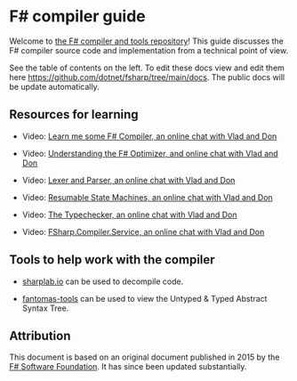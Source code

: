 # F# compiler guide

Welcome to [the F# compiler and tools repository](https://github.com/dotnet/fsharp)! This guide discusses the F# compiler source code and implementation from a technical point of view.

See the table of contents on the left. To edit these docs view and edit them here https://github.com/dotnet/fsharp/tree/main/docs. The public docs will be update automatically.

## Resources for learning

* Video: [Learn me some F# Compiler, an online chat with Vlad and Don](https://www.youtube.com/watch?v=-dKf15xSWPY)

* Video: [Understanding the F# Optimizer, and online chat with Vlad and Don](https://www.youtube.com/watch?v=sfAe5lDue7k)

* Video: [Lexer and Parser, an online chat with Vlad and Don](https://www.youtube.com/watch?v=3Zr0HNVcooU)

* Video: [Resumable State Machines, an online chat with Vlad and Don](https://www.youtube.com/watch?v=GYi3ZMF8Pm0)

* Video: [The Typechecker, an online chat with Vlad and Don](https://www.youtube.com/watch?v=EQ9fjOlmwws)

* Video: [FSharp.Compiler.Service, an online chat with Vlad and Don](https://www.youtube.com/watch?v=17a3i8WBQpg)

## Tools to help work with the compiler

* [sharplab.io](https://sharplab.io/) can be used to decompile code.

* [fantomas-tools](https://fsprojects.github.io/fantomas-tools/#/ast) can be used to view the Untyped & Typed Abstract Syntax Tree.

## Attribution

This document is based on an original document published in 2015 by the [F# Software Foundation](http://fsharp.org). It has since been updated substantially.
